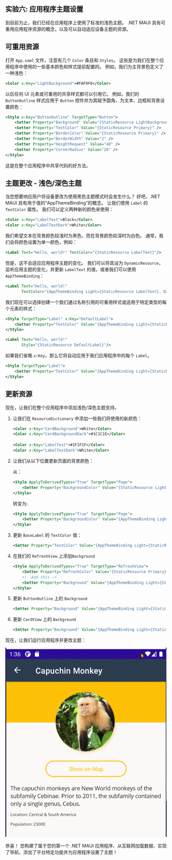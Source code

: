 ## 实验六: 应用程序主题设置

到目前为止，我们已经在应用程序上使用了标准的浅色主题。 .NET MAUI 具有可重用应用程序资源的概念，以及可以自动适应设备主题的资源。

## 可重用资源

打开 `App.xaml` 文件，注意有几个 `Color` 条目和 `Styles`。 这些是为我们在整个应用程序中使用的一些基本颜色和样式提前配置的。 例如，我们为主背景色定义了一种浅色：

```xml
<Color x:Key="LightBackground">#FAF9F8</Color>
```

以后任何 UI 元素或可重用的共享样式都可以引用它。 例如，我们的 `ButtonOutline` 样式应用于 `Button` 控件并为其赋予圆角，为文本、边框和背景设置颜色：


```xml
<Style x:Key="ButtonOutline" TargetType="Button">
    <Setter Property="Background" Value="{StaticResource LightBackground}" />
    <Setter Property="TextColor" Value="{StaticResource Primary}" />
    <Setter Property="BorderColor" Value="{StaticResource Primary}" />
    <Setter Property="BorderWidth" Value="2" />
    <Setter Property="HeightRequest" Value="40" />
    <Setter Property="CornerRadius" Value="20" />
</Style>
```
这是在整个应用程序中共享代码的好方法。

## 主题更改 - 浅色/深色主题

当您想要响应用户将设备更改为使用黑色主题模式时会发生什么？ 好吧，.NET MAUI 具有用于值的“AppThemeBinding”的概念。 让我们使用 `Label` 的 `TextColor` 属性。 我们可以定义两种新的颜色来使用：

```xml
<Color x:Key="LabelText">Black</Color>
<Color x:Key="LabelTextDark">White</Color>
```

我们希望文本在背景颜色较浅时为黑色，而在背景颜色较深时为白色。 通常，我们会将颜色设置为单一颜色，例如：

```xml
<Label Text="Hello, world!" TextColor="{StaticResource LabelText}"/>
```

但是，这不会适应应用程序主题的变化。 我们可以将其设为 `DynamicResource`，监听应用主题的变化，并更新 `LabelText` 的值，或者我们可以使用 `AppThemeBinding`：

```xml
<Label Text="Hello, world!" 
       TextColor="{AppThemeBinding Light={StaticResource LabelText}, Dark={StaticResource LabelTextDark}}"/>
```

我们现在可以选择创建一个我们通过名称引用的可重用样式或适用于特定类型的每个元素的样式：

```xml
<Style TargetType="Label" x:Key="DefaultLabel">
    <Setter Property="TextColor" Value="{AppThemeBinding Light={StaticResource LabelText}, Dark={StaticResource LabelTextDark}}" />
</Style>
```

```xml
<Label Text="Hello, world!" 
       Style="{StaticResource DefaultLabel}"/>
```

如果我们省略 `x:Key`，那么它将自动应用于我们应用程序中的每个 `Label`。

```xml
<Style TargetType="Label">
    <Setter Property="TextColor" Value="{AppThemeBinding Light={StaticResource LabelText}, Dark={StaticResource LabelTextDark}}" />
</Style>
```

## 更新资源

现在，让我们在整个应用程序中添加浅色/深色主题支持。

1. 让我们在 `ResourceDictionary` 中添加一些我们将使用的新颜色：

    ```xml
    <Color x:Key="CardBackground">White</Color>
    <Color x:Key="CardBackgroundDark">#1C1C1E</Color>

    <Color x:Key="LabelText">#1F1F1F</Color>
    <Color x:Key="LabelTextDark">White</Color>
    ```

2. 让我们从以下位置更新页面的背景颜色：

    从：

    ```xml
    <Style ApplyToDerivedTypes="True" TargetType="Page">
        <Setter Property="BackgroundColor" Value="{StaticResource LightBackground}" />
    </Style>
    ```

    转变为:

    ```xml
    <Style ApplyToDerivedTypes="True" TargetType="Page">
        <Setter Property="BackgroundColor" Value="{AppThemeBinding Light={StaticResource LightBackground}, Dark={StaticResource DarkBackground}}" />
    </Style>
    ```

3. 更新 `BaseLabel` 的 `TextColor` 值：

    ```xml
    <Setter Property="TextColor" Value="{AppThemeBinding Light={StaticResource LabelText}, Dark={StaticResource LabelTextDark}}" />
    ```

4. 在我们的 `RefreshView` 上添加`Background`

    ```xml
    <Style ApplyToDerivedTypes="True" TargetType="RefreshView">
        <Setter Property="RefreshColor" Value="{StaticResource Primary}" />
        <!--Add this-->
        <Setter Property="Background" Value="{AppThemeBinding Light={StaticResource LightBackground}, Dark={StaticResource DarkBackground}}" />
    </Style>
    ```

5. 更新 `ButtonOutline` 上的 `Background`

    ```xml
    <Setter Property="Background" Value="{AppThemeBinding Light={StaticResource LightBackground}, Dark={StaticResource DarkBackground}}" />
    ```

6. 更新 `CardView` 上的 `Background`

    ```xml
    <Setter Property="Background" Value="{AppThemeBinding Light={StaticResource CardBackground}, Dark={StaticResource CardBackgroundDark}}" />
    ```

现在，让我们运行应用程序并更改主题：

![改变主题](../Art/Themes.gif)


恭喜！ 您构建了属于您的第一个 .NET MAUI 应用程序、从互联网加载数据、实现了导航、添加了平台特定功能并为应用程序设置了主题！


       



